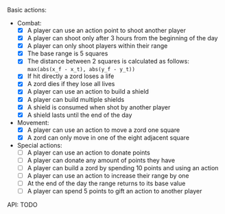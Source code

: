 Basic actions:
- Combat:
    - [x] A player can use an action point to shoot another player
    - [x] A player can shoot only after 3 hours from the beginning of the day
    - [x] A player can only shoot players within their range
    - [x] The base range is 5 squares
    - [x] The distance between 2 squares is calculated as follows:
        `max(abs(x_f - x_t), abs(y_f - y_t))`
    - [x] If hit directly a zord loses a life
    - [x] A zord dies if they lose all lives
    - [x] A player can use an action to build a shield
    - [x] A player can build multiple shields
    - [x] A shield is consumed when shot by another player
    - [x] A shield lasts until the end of the day
- Movement:
    - [x] A player can use an action to move a zord one square
    - [x] A zord can only move in one of the eight adjacent square
- Special actions:
    - [ ] A player can use an action to donate points
    - [ ] A player can donate any amount of points they have
    - [ ] A player can build a zord by spending 10 points and using an action
    - [ ] A player can use an action to increase their range by one
    - [ ] At the end of the day the range returns to its base value
    - [ ] A player can spend 5 points to gift an action to another player

API: TODO
